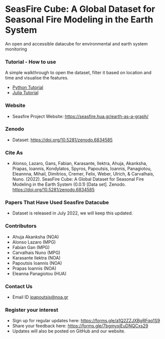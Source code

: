 # SeasFire Cube: A Global Dataset for Seasonal Fire Modeling in the Earth System
An open and accessible datacube for environmental and earth system monitoring 

### Tutorial -  How to use  
A simple walkthrough to open the dataset, filter it based on location and time and visualise the features.  
- [Python Tutorial](Tutorial/Seasfire_datacube_tutorial.ipynb) 
- [Julia Tutorial](Julia-Tutorial/tutorial.ipynb)

### Website 
- Seasfire Project Website: https://seasfire.hua.gr/earth-as-a-graph/

### Zenodo
- Dataset: https://doi.org/10.5281/zenodo.6834585

### Cite As 
- Alonso, Lazaro, Gans, Fabian, Karasante, Ilektra, Ahuja, Akanksha, Prapas, Ioannis, Kondylatos, Spyros, Papoutsis, Ioannis, Panagiotou, Eleannna, Mihail, Dimitrios, Cremer, Felix, Weber, Ulrich, & Carvalhais, Nuno. (2022). SeasFire Cube: A Global Dataset for Seasonal Fire Modeling in the Earth System (0.0.1) [Data set]. Zenodo. https://doi.org/10.5281/zenodo.6834585

### Papers That Have Used Seasfire Datacube 
- Dataset is released in July 2022, we will keep this updated. 

### Contributors 
- Ahuja Akanksha (NOA)
- Alonso Lazaro (MPG) 
- Fabian Gan (MPG)
- Carvalhais Nuno (MPG)
- Karasante Ilektra (NOA)
- Papoutsis Ioannis (NOA)
- Prapas  Ioannis (NOA)
- Eleanna Panagiotou (HUA)

### Contact Us 
- Email ID ipapoutsis@noa.gr

### Register your interest 
- Sign up for regular updates here: https://forms.gle/a1Q2ZZJXBgRFqq1S9
- Share your feedback here: https://forms.gle/7bgmysjEuDNQCxs29
- Updates will also be posted on GitHub and our website.
